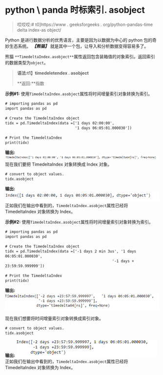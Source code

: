 # python \ panda 时标索引. asobject

> 哎哎哎:# t0]https://www . geeksforgeeks . org/python-pandas-time delta index-as object/

Python 是进行数据分析的优秀语言，主要是因为以数据为中心的 python 包的奇妙生态系统。 ***【熊猫】*** 就是其中一个包，让导入和分析数据变得容易多了。

熊猫 `**TimedeltaIndex.asobject**`属性返回包含装箱值的对象索引。返回索引的数据类型为`object`。

> **语法:t1】timedeletendex . asobject**
> 
> **返回:**指数

**示例#1:** 使用`TimedeltaIndex.asobject`属性将时间增量索引对象转换为索引。

```
# importing pandas as pd
import pandas as pd

# Create the TimedeltaIndex object
tidx = pd.TimedeltaIndex(data =['1 days 02:00:00', 
                                '1 days 06:05:01.000030'])

# Print the TimedeltaIndex
print(tidx)
```

**输出:**
![](img/866c50f3d2f4d26644ad715e5c073707.png)
现在我们要把 TimedeltaIndex 对象转换成 Index 对象。

```
# convert to object values.
tidx.asobject
```

**输出:**
![](img/3e31e26e0a4a3be3ee143e96cd931b51.png)
正如我们在输出中看到的，`TimedeltaIndex.asobject`属性已经将 TimedeltaIndex 对象转换为 Index。

**示例#2:** 使用`TimedeltaIndex.asobject`属性将时间增量索引对象转换为索引。

```
# importing pandas as pd
import pandas as pd

# Create the TimedeltaIndex object
tidx = pd.TimedeltaIndex(data =['-1 days 2 min 3us', '1 days 06:05:01.000030',
                                                 '-1 days + 23:59:59.999999'])

# Print the TimedeltaIndex
print(tidx)
```

**输出:**
![](img/07d58c1ad2c4b81e463b6c8356fcfa43.png)

现在我们想要将时间增量索引对象转换成索引对象。

```
# convert to object values.
tidx.asobject
```

**输出:**
![](img/046b87d5eefdf999ae08a382308984be.png)
正如我们在输出中看到的，`TimedeltaIndex.asobject`属性已经将 TimedeltaIndex 对象转换为 Index。